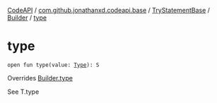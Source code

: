 [CodeAPI](../../../index.md) / [com.github.jonathanxd.codeapi.base](../../index.md) / [TryStatementBase](../index.md) / [Builder](index.md) / [type](.)

# type

`open fun type(value: `[`Type`](http://docs.oracle.com/javase/6/docs/api/java/lang/reflect/Type.html)`): S`

Overrides [Builder.type](../../-typed/-builder/type.md)

See T.type

